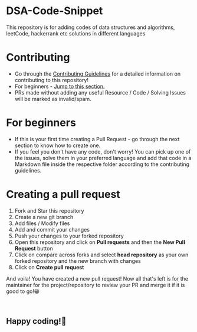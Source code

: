 # DSA-Code-Snippet
This repository is for adding codes of data structures and algorithms, leetCode, hackerrank etc solutions in different languages

# Contributing
- Go through the [Contributing Guidelines](CONTRIBUTING.md) for a detailed information on contributing to this repository!
- For beginners - [Jump to this section.](#for-beginners)
- PRs made without adding any useful Resource / Code / Solving Issues will be marked as invalid/spam.

# For beginners
- If this is your first time creating a Pull Request - go through the next section to know how to create one.
- If you feel you don't have any code, don't worry! You can pick up one of the issues, solve them in your preferred language and add that code in a Markdown file inside the respective folder according to the contributing guidelines.

# Creating a pull request
1. Fork and Star this repository
2. Create a new git branch
3. Add files / Modify files
4. Add and commit your changes
5. Push your changes to your forked repository
6. Open this repository and click on **Pull requests** and then the **New Pull Request** button
7. Click on compare across forks and select **head repository** as your own forked repository and the new branch with changes
8. Click on **Create pull request**

And voila! You have created a new pull request! Now all that's left is for the maintainer for the project/repository to review your PR and merge it if it is good to go!😀

&nbsp;


## Happy coding!🚀
